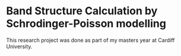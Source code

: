 # Band Structure Calculation by Schrodinger-Poisson modelling

This research project was done as part of my masters year at Cardiff University.